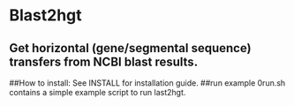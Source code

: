 # Blast2hgt

Get horizontal (gene/segmental sequence) transfers from NCBI blast results. 
----
##How to install:
See INSTALL for installation guide. 
##run example
0run.sh contains a simple example script to run last2hgt. 

